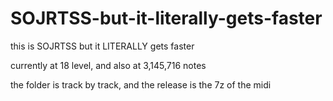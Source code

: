 # SOJRTSS-but-it-literally-gets-faster
this is SOJRTSS but it LITERALLY gets faster

currently at 18 level, and also at 3,145,716 notes

the folder is track by track, and the release is the 7z of the midi
